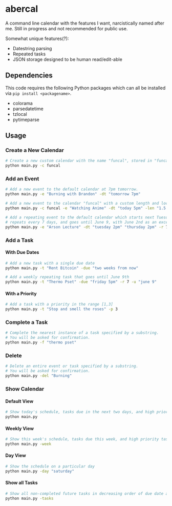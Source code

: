 # abercal

A command line calendar with the features I want, narcistically named after me.
Still in progress and not recommended for public use.

Somewhat unique features(?):
- Datestring parsing
- Repeated tasks
- JSON storage designed to be human read/edit-able

## Dependencies

This code requires the following Python packages which can all be installed via `pip install <packagename>`.
- colorama
- parsedatetime
- tzlocal
- pytimeparse

## Usage

### Create a New Calendar

```bash
# Create a new custom calendar with the name "funcal", stored in "funcal.json" 
python main.py -c funcal
```

### Add an Event

```bash
# Add a new event to the default calendar at 7pm tomorrow.
python main.py -e "Burning with Brandon" -dt "tomorrow 7pm"

# Add a new event to the calendar "funcal" with a custom length and location
python main.py -c funcal -e "Watching Anime" -dt "today 5pm" -len "1.5 hours" -loc "Projector Room"

# Add a repeating event to the default calendar which starts next Tuesday and Thursday,
# repeats every 7 days, and goes until June 9, with June 2nd as an exception.
python main.py -e "Arson Lecture" -dt "tuesday 2pm" "thursday 2pm" -r 7 -u "june 9" -ex "june 2"
```

### Add a Task

#### With Due Dates
```bash
# Add a new task with a single due date
python main.py -t "Rent Bitcoin" -due "two weeks from now"

# Add a weekly repeating task that goes until June 9th
python main.py -t "Thermo Pset" -due "friday 5pm" -r 7 -u "june 9"
```

#### With a Priority

```bash
# Add a task with a priority in the range [1,3]
python main.py -t "Stop and smell the roses" -p 3
```

### Complete a Task
```bash
# Complete the nearest instance of a task specified by a substring.
# You will be asked for confirmation.
python main.py -f "thermo pset"
```

### Delete
```bash
# Delete an entire event or task specified by a substring.
# You will be asked for confirmation.
python main.py -del "Burning"
```

### Show Calendar

#### Default View
```bash
# Show today's schedule, tasks due in the next two days, and high priority tasks.
python main.py
```
#### Weekly View
```bash
# Show this week's schedule, tasks due this week, and high priority tasks.
python main.py -week
```
#### Day View
```bash
# Show the schedule on a particular day
python main.py -day "saturday"
```
#### Show all Tasks
```bash
# Show all non-completed future tasks in decreasing order of due date and priority.
python main.py -tasks
```

